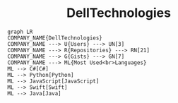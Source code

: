 <h1 align="center">DellTechnologies</h1>

```mermaid
graph LR
COMPANY_NAME{DellTechnologies}
COMPANY_NAME ---> U{Users} ---> UN[3]
COMPANY_NAME ---> R{Repositories} ---> RN[21]
COMPANY_NAME ---> G{Gists} ---> GN[7]
COMPANY_NAME ---> ML{Most Used<br>Languages}
ML --> C#[C#]
ML --> Python[Python]
ML --> JavaScript[JavaScript]
ML --> Swift[Swift]
ML --> Java[Java]
```
